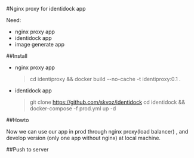 #Nginx proxy for identidock app

Need: 
- nginx proxy app
- identidock app
- image generate app

##Install 
- nginx proxy app 
    > cd identiproxy && docker build --no-cache -t identiproxy:0.1 .
- identidock app
    > git clone https://github.com/skvoz/identidock
    > cd identidock && docker-compose -f prod.yml up -d
    
##Howto

Now we can use our app in prod through nginx proxy(load balancer) , and develop version (only one app without
nginx) at local machine.    

##Push to server
